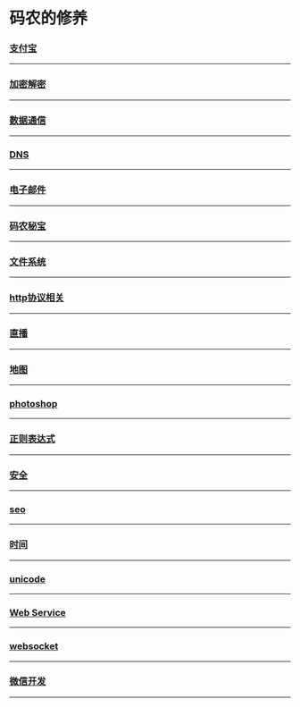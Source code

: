 码农的修养
==========

### [支付宝](alipay/index)

---

### [加密解密](crypto/index)

---

### [数据通信](data-communication/index)

---

### [DNS](dns/index)

---

### [电子邮件](email/index)

---

### [码农秘宝](encyclopedia/index)

---

### [文件系统](file-system/index)

---

### [http协议相关](http/index)

---

### [直播](live/index)

---

### [地图](map/index)

---

### [photoshop](photoshop/index)

---

### [正则表达式](regex/index)

---

### [安全](security/index)

---

### [seo](seo/index)

---

### [时间](time/index)

---

### [unicode](unicode/index)

---

### [Web Service](web-service/index)

---

### [websocket](websocket/index)

---

### [微信开发](wechat/index)

---
